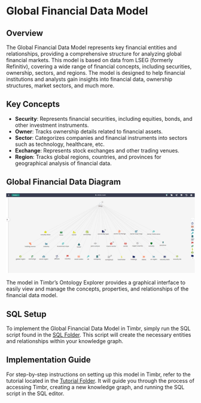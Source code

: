 # Global Financial Data Model

## Overview
The Global Financial Data Model represents key financial entities and relationships, providing a comprehensive structure for analyzing global financial markets. This model is based on data from LSEG (formerly Refinitiv), covering a wide range of financial concepts, including securities, ownership, sectors, and regions. The model is designed to help financial institutions and analysts gain insights into financial data, ownership structures, market sectors, and much more.

## Key Concepts
- **Security**: Represents financial securities, including equities, bonds, and other investment instruments.
- **Owner**: Tracks ownership details related to financial assets.
- **Sector**: Categorizes companies and financial instruments into sectors such as technology, healthcare, etc.
- **Exchange**: Represents stock exchanges and other trading venues.
- **Region**: Tracks global regions, countries, and provinces for geographical analysis of financial data.

## Global Financial Data Diagram

![Attached Image of Model](./model.png)

The model in Timbr’s Ontology Explorer provides a graphical interface to easily view and manage the concepts, properties, and relationships of the financial data model.

## SQL Setup
To implement the Global Financial Data Model in Timbr, simply run the SQL script found in the [SQL Folder](./sql). This script will create the necessary entities and relationships within your knowledge graph.

## Implementation Guide
For step-by-step instructions on setting up this model in Timbr, refer to the tutorial located in the [Tutorial Folder](./tutorial). It will guide you through the process of accessing Timbr, creating a new knowledge graph, and running the SQL script in the SQL editor.
